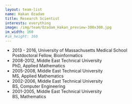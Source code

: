 ```yaml
---
layout: team-list
name: Hakan Ozadam
title: Research Scientist
interests: everything
image: /img/team/Ozadam_Hakan_preview-300x300.jpg
im_width: 160
#im_height: 160
---
```

* 2013 - 2016, University of Massachusetts Medical School   
Postdoctoral Fellow, Bioinformatics     
* 2008-2012, Middle East Technical University   
PhD, Applied Mathematics   
* 2005-2008, Middle East Technical University   
MS, Applied Mathematics  
* 2002-2006, Middle East Technical University   
BS, Computer Engineering      
* 2001-2005, Middle East Technical University   
BS, Mathematics
